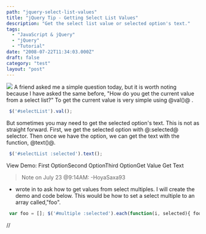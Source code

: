 ```yaml
---
path: "jquery-select-list-values"
title: "jQuery Tip - Getting Select List Values"
description: "Get the select list value or selected option's text."
tags: 
  - "JavaScript & jQuery"
  - "jQuery"
  - "Tutorial"
date: "2008-07-22T11:34:03.000Z"
draft: false
category: "test"
layout: "post"
---
```


![](http://marcgrabanski.com/img/logo-jquery.jpg)
A friend asked me a simple question today, but it is worth noting because I have asked the same before, "How do you get the current value from a select list?" To get the current value is very simple using @val()@ .
```js
 $('#selectList').val();
```

But sometimes you may need to get the selected option's text. This is not as straight forward. First, we get the selected option with @:selected@ selector. Then once we have the option, we can get the text with the function, @text()@.
```js
 $('#selectList :selected').text();
```

View Demo: <!-- #selectList, #button1, #button2 { font-size: 16px; } -->First OptionSecond OptionThird OptionGet Value Get Text
> Note on July 23 @9:14AM: 
-HoyaSaxa93
- wrote in to ask how to get values from select multiples. I will create the demo and code below. This would be how to set a select multiple to an array called,"foo".

```js
 var foo = []; $('#multiple :selected').each(function(i, selected){ foo[i] = $(selected).text(); });
```

// <![CDATA[ (function($){ $(document).ready(function(){ $('#button1').click(function(){ alert( 'Value is: ' + $('#selectList').val() ); }); $('#button2').click(function(){ alert( 'Text is: ' + $('#selectList :selected').text() ); }); }); })(jQuery); // ]]>